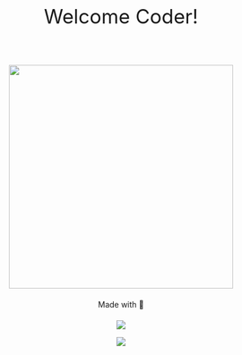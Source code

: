 <p align="center" style="font-size: 35px;"> Welcome Coder! </p>
<br>
<p align="center"><img width="400px" height="400px" src="https://camo.githubusercontent.com/cae12fddd9d6982901d82580bdf321d81fb299141098ca1c2d4891870827bf17/68747470733a2f2f6d69726f2e6d656469756d2e636f6d2f6d61782f313336302f302a37513379765349765f7430696f4a2d5a2e676966"></p>
<p style="margin: 20px" align="center">Made with &#128154;</p>
<p align="center"><a href="http://subhranshuchoudhury.infinityfreeapp.com/"><img src="https://img.shields.io/badge/Visit-Profile-red"></a></p>
<p align="center"><a href="https://api.whatsapp.com/send?phone=918249587552&text=Hi%20Subhranshu!%20I%20am%20from%20Github%20Profile."><img src="https://img.shields.io/badge/My-Whatsapp-brightgreen"></a></p>


